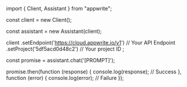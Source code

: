 import { Client, Assistant } from "appwrite";

const client = new Client();

const assistant = new Assistant(client);

client
    .setEndpoint('https://cloud.appwrite.io/v1') // Your API Endpoint
    .setProject('5df5acd0d48c2') // Your project ID
;

const promise = assistant.chat('[PROMPT]');

promise.then(function (response) {
    console.log(response); // Success
}, function (error) {
    console.log(error); // Failure
});